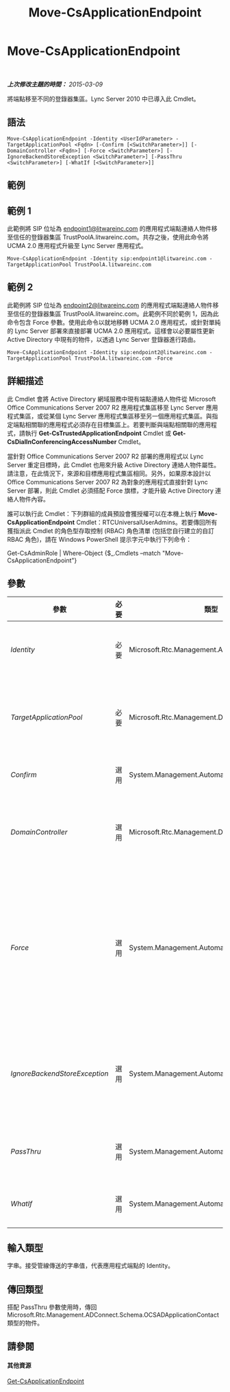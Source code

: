 ﻿---
title: Move-CsApplicationEndpoint
TOCTitle: Move-CsApplicationEndpoint
ms:assetid: 0f5a5b7a-aca5-4672-b712-d47683e28caf
ms:mtpsurl: https://technet.microsoft.com/zh-tw/library/Gg398188(v=OCS.15)
ms:contentKeyID: 49290108
ms.date: 08/10/2015
mtps_version: v=OCS.15
ms.translationtype: HT
---

# Move-CsApplicationEndpoint

 

_**上次修改主題的時間：** 2015-03-09_

將端點移至不同的登錄器集區。Lync Server 2010 中已導入此 Cmdlet。

## 語法

    Move-CsApplicationEndpoint -Identity <UserIdParameter> -TargetApplicationPool <Fqdn> [-Confirm [<SwitchParameter>]] [-DomainController <Fqdn>] [-Force <SwitchParameter>] [-IgnoreBackendStoreException <SwitchParameter>] [-PassThru <SwitchParameter>] [-WhatIf [<SwitchParameter>]]

## 範例

## 範例 1

此範例將 SIP 位址為 endpoint1@litwareinc.com 的應用程式端點連絡人物件移至信任的登錄器集區 TrustPoolA.litwareinc.com。共存之後，使用此命令將 UCMA 2.0 應用程式升級至 Lync Server 應用程式。

    Move-CsApplicationEndpoint -Identity sip:endpoint1@litwareinc.com -TargetApplicationPool TrustPoolA.litwareinc.com

## 範例 2

此範例將 SIP 位址為 endpoint2@litwareinc.com 的應用程式端點連絡人物件移至信任的登錄器集區 TrustPoolA.litwareinc.com。此範例不同於範例 1，因為此命令包含 Force 參數。使用此命令以就地移轉 UCMA 2.0 應用程式，或針對單純的 Lync Server 部署來直接部署 UCMA 2.0 應用程式。這樣會以必要屬性更新 Active Directory 中現有的物件，以透過 Lync Server 登錄器進行路由。

    Move-CsApplicationEndpoint -Identity sip:endpoint2@litwareinc.com -TargetApplicationPool TrustPoolA.litwareinc.com -Force

## 詳細描述

此 Cmdlet 會將 Active Directory 網域服務中現有端點連絡人物件從 Microsoft Office Communications Server 2007 R2 應用程式集區移至 Lync Server 應用程式集區，或從某個 Lync Server 應用程式集區移至另一個應用程式集區。與指定端點相關聯的應用程式必須存在目標集區上。若要判斷與端點相關聯的應用程式，請執行 **Get-CsTrustedApplicationEndpoint** Cmdlet 或 **Get-CsDialInConferencingAccessNumber** Cmdlet。

當針對 Office Communications Server 2007 R2 部署的應用程式以 Lync Server 重定目標時，此 Cmdlet 也用來升級 Active Directory 連絡人物件屬性。請注意，在此情況下，來源和目標應用程式集區相同。另外，如果原本設計以 Office Communications Server 2007 R2 為對象的應用程式直接針對 Lync Server 部署，則此 Cmdlet 必須搭配 Force 旗標，才能升級 Active Directory 連絡人物件內容。

誰可以執行此 Cmdlet：下列群組的成員預設會獲授權可以在本機上執行 **Move-CsApplicationEndpoint** Cmdlet：RTCUniversalUserAdmins。若要傳回所有獲指派此 Cmdlet 的角色型存取控制 (RBAC) 角色清單 (包括您自行建立的自訂 RBAC 角色)，請在 Windows PowerShell 提示字元中執行下列命令：

Get-CsAdminRole | Where-Object {$\_.Cmdlets –match "Move-CsApplicationEndpoint"}

## 參數


<table>
<colgroup>
<col style="width: 25%" />
<col style="width: 25%" />
<col style="width: 25%" />
<col style="width: 25%" />
</colgroup>
<thead>
<tr class="header">
<th>參數</th>
<th>必要</th>
<th>類型</th>
<th>說明</th>
</tr>
</thead>
<tbody>
<tr class="odd">
<td><p><em>Identity</em></p></td>
<td><p>必要</p></td>
<td><p>Microsoft.Rtc.Management.AD.UserIdParameter</p></td>
<td><p>您要移動之端點連絡人的 SIP 位址或辨別名稱 (DN)。</p></td>
</tr>
<tr class="even">
<td><p><em>TargetApplicationPool</em></p></td>
<td><p>必要</p></td>
<td><p>Microsoft.Rtc.Management.Deploy.Fqdn</p></td>
<td><p>正在向其移動端點之集區的完整網域名稱 (FQDN)。目標集區必須具有登錄器服務相依性。</p></td>
</tr>
<tr class="odd">
<td><p><em>Confirm</em></p></td>
<td><p>選用</p></td>
<td><p>System.Management.Automation.SwitchParameter</p></td>
<td><p>在執行命令前先提示確認。</p></td>
</tr>
<tr class="even">
<td><p><em>DomainController</em></p></td>
<td><p>選用</p></td>
<td><p>Microsoft.Rtc.Management.Deploy.Fqdn</p></td>
<td><p>可讓您指定網域控制站。若未指定網域控制站，則會使用第一個可用的網域控制站。</p></td>
</tr>
<tr class="odd">
<td><p><em>Force</em></p></td>
<td><p>選用</p></td>
<td><p>System.Management.Automation.SwitchParameter</p></td>
<td><p>如果您將 Microsoft Unified Communications Managed API (UCMA) 2.0 連絡人物件移至相同集區，但在 Lync Server 部署上，則此為必要旗標。這樣會強制透過 Lync Server 登錄器進行路由。</p></td>
</tr>
<tr class="even">
<td><p><em>IgnoreBackendStoreException</em></p></td>
<td><p>選用</p></td>
<td><p>System.Management.Automation.SwitchParameter</p></td>
<td><p>如有指定此參數，會指示電腦忽略後端資料庫可能發生的任何錯誤，並嘗試移動應用程式端點，而不管那些錯誤。</p></td>
</tr>
<tr class="odd">
<td><p><em>PassThru</em></p></td>
<td><p>選用</p></td>
<td><p>System.Management.Automation.SwitchParameter</p></td>
<td><p>指定此參數會在物件移動後，傳回應用程式端點物件。</p></td>
</tr>
<tr class="even">
<td><p><em>WhatIf</em></p></td>
<td><p>選用</p></td>
<td><p>System.Management.Automation.SwitchParameter</p></td>
<td><p>說明執行命令時若不實際執行命令的後果。</p></td>
</tr>
</tbody>
</table>


## 輸入類型

字串。接受管線傳送的字串值，代表應用程式端點的 Identity。

## 傳回類型

搭配 PassThru 參數使用時，傳回 Microsoft.Rtc.Management.ADConnect.Schema.OCSADApplicationContact 類型的物件。

## 請參閱

#### 其他資源

[Get-CsApplicationEndpoint](get-csapplicationendpoint.md)

